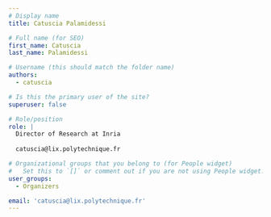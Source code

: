 ```yaml
---
# Display name
title: Catuscia Palamidessi

# Full name (for SEO)
first_name: Catuscia
last_name: Palamidessi

# Username (this should match the folder name)
authors:
  - catuscia

# Is this the primary user of the site?
superuser: false

# Role/position
role: |
  Director of Research at Inria
  
  catuscia@lix.polytechnique.fr

# Organizational groups that you belong to (for People widget)
#   Set this to `[]` or comment out if you are not using People widget.
user_groups:
  - Organizers

email: 'catuscia@lix.polytechnique.fr'
---
```

